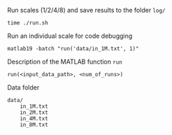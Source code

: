 Run scales (1/2/4/8) and save results to the folder `log/`

    time ./run.sh

Run an individual scale for code debugging

    matlab19 -batch "run('data/in_1M.txt', 1)"

Description of the MATLAB function `run`

    run(<input_data_path>, <num_of_runs>)

Data folder

    data/
        in_1M.txt
        in_2M.txt
        in_4M.txt
        in_8M.txt


